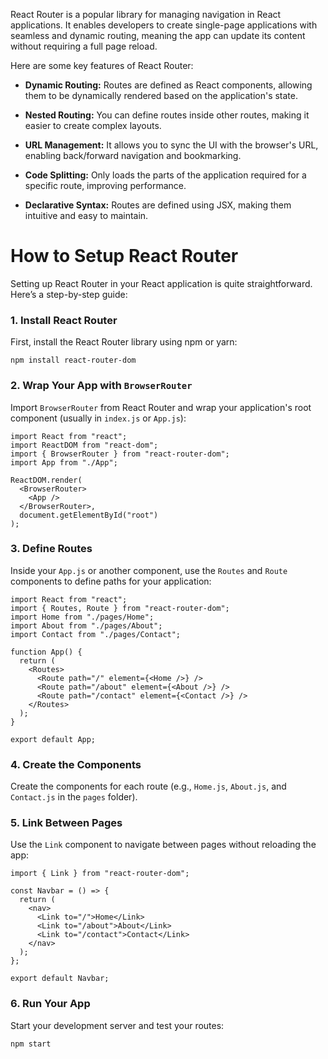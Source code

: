React Router is a popular library for managing navigation in React applications. It enables developers to create single-page applications with seamless and dynamic routing, meaning the app can update its content without requiring a full page reload.

Here are some key features of React Router:

- **Dynamic Routing:** Routes are defined as React components, allowing them to be dynamically rendered based on the application's state.
    
- **Nested Routing:** You can define routes inside other routes, making it easier to create complex layouts.
    
- **URL Management:** It allows you to sync the UI with the browser's URL, enabling back/forward navigation and bookmarking.
    
- **Code Splitting:** Only loads the parts of the application required for a specific route, improving performance.
    
- **Declarative Syntax:** Routes are defined using JSX, making them intuitive and easy to maintain.

# How to Setup React Router

Setting up React Router in your React application is quite straightforward. Here’s a step-by-step guide:

### 1. **Install React Router**

First, install the React Router library using npm or yarn:

```
npm install react-router-dom
```

### 2. **Wrap Your App with** `BrowserRouter`

Import `BrowserRouter` from React Router and wrap your application's root component (usually in `index.js` or `App.js`):

```
import React from "react";
import ReactDOM from "react-dom";
import { BrowserRouter } from "react-router-dom";
import App from "./App";

ReactDOM.render(
  <BrowserRouter>
    <App />
  </BrowserRouter>,
  document.getElementById("root")
);
```

### 3. **Define Routes**

Inside your `App.js` or another component, use the `Routes` and `Route` components to define paths for your application:

```
import React from "react";
import { Routes, Route } from "react-router-dom";
import Home from "./pages/Home";
import About from "./pages/About";
import Contact from "./pages/Contact";

function App() {
  return (
    <Routes>
      <Route path="/" element={<Home />} />
      <Route path="/about" element={<About />} />
      <Route path="/contact" element={<Contact />} />
    </Routes>
  );
}

export default App;

```

### 4. **Create the Components**

Create the components for each route (e.g., `Home.js`, `About.js`, and `Contact.js` in the `pages` folder).

### 5. **Link Between Pages**

Use the `Link` component to navigate between pages without reloading the app:

```
import { Link } from "react-router-dom";

const Navbar = () => {
  return (
    <nav>
      <Link to="/">Home</Link>
      <Link to="/about">About</Link>
      <Link to="/contact">Contact</Link>
    </nav>
  );
};

export default Navbar;

```


### 6. **Run Your App**

Start your development server and test your routes:

```
npm start
```

